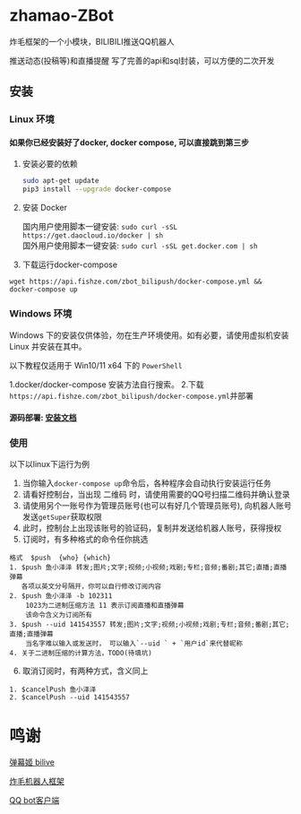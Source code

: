 # zhamao-ZBot
炸毛框架的一个小模块，BILIBILI推送QQ机器人

推送动态(投稿等)和直播提醒
写了完善的api和sql封装，可以方便的二次开发

## 安装

### Linux 环境

#### 如果你已经安装好了docker, docker compose, 可以直接跳到第三步

1. 安装必要的依赖

    ```bash
    sudo apt-get update
    pip3 install --upgrade docker-compose
    ```

2. 安装 Docker 

    国内用户使用脚本一键安装: `sudo curl -sSL https://get.daocloud.io/docker | sh`  
    国外用户使用脚本一键安装: `sudo curl -sSL get.docker.com | sh`

3. 下载运行docker-compose

```
wget https://api.fishze.com/zbot_bilipush/docker-compose.yml && docker-compose up
```

### Windows 环境


Windows 下的安装仅供体验，勿在生产环境使用。如有必要，请使用虚拟机安装 Linux 并安装在其中。

以下教程仅适用于 Win10/11 x64 下的 `PowerShell`

1.docker/docker-compose 安装方法自行搜索。
2.下载`https://api.fishze.com/zbot_bilipush/docker-compose.yml`并部署

#### 源码部署: [安装文档](https://www.fishze.com/?p=237)

### 使用

以下以linux下运行为例

1. 当你输入`docker-compose up`命令后，各种程序会自动执行安装运行任务
2. 请看好控制台，当出现 二维码 时，请使用需要的QQ号扫描二维码并确认登录
3. 请使用另个一账号作为管理员账号(也可以有好几个管理员账号), 向机器人账号发送`getSuper`获取权限
4. 此时，控制台上出现该账号的验证码，复制并发送给机器人账号，获得授权
5. 订阅时，有多种格式的命令任你挑选
```
格式  $push  {who} {which}
1. $push 鱼小泽泽 转发;图片;文字;视频;小视频;戏剧;专栏;音频;番剧;其它;直播;直播弹幕
   各项以英文分号隔开，你可以自行修改订阅内容
2. $push 鱼小泽泽 -b 102311
    1023为二进制压缩方法 11 表示订阅直播和直播弹幕
    该命令含义为订阅所有
3. $push --uid 141543557 转发;图片;文字;视频;小视频;戏剧;专栏;音频;番剧;其它;直播;直播弹幕
    当名字难以输入或发送时， 可以输入`--uid ` + `用户id`来代替昵称
4. 关于二进制压缩的计算方法，TODO(待填坑)
```
6. 取消订阅时，有两种方式，含义同上
```
1. $cancelPush 鱼小泽泽
2. $cancelPush --uid 141543557
```

# 鸣谢
[弹幕姬 bilive](https://github.com/yulinfeng000/blive)

[炸毛机器人框架](https://github.com/zhamao-robot/zhamao-framework)

[QQ bot客户端](https://github.com/Mrs4s/go-cqhttp)
